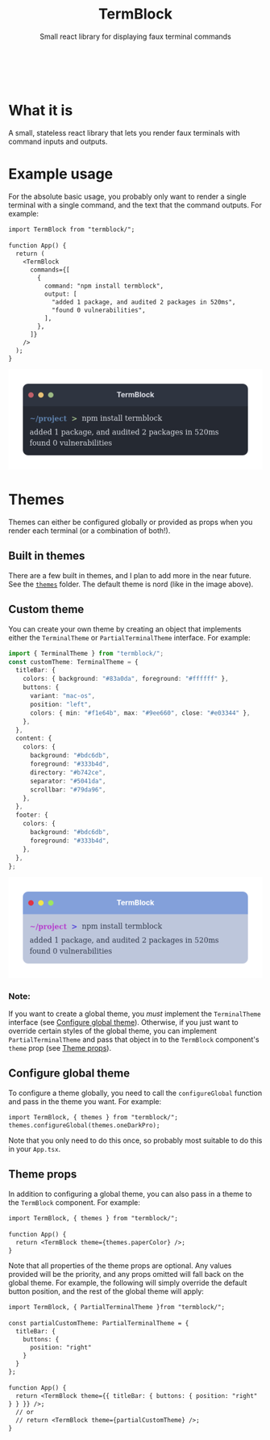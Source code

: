 <h1 align="center">
    TermBlock
</h1>

<p align="center">
    Small react library for displaying faux terminal commands
</p>
<br/>
<br/>
<br/>
<br/>

# What it is

A small, stateless react library that lets you render faux terminals with command inputs and outputs.

# Example usage

For the absolute basic usage, you probably only want to render a single terminal with a single command, and the text that the command outputs. For example:

```tsx
import TermBlock from "termblock/";

function App() {
  return (
    <TermBlock
      commands={[
        {
          command: "npm install termblock",
          output: [
            "added 1 package, and audited 2 packages in 520ms",
            "found 0 vulnerabilities",
          ],
        },
      ]}
    />
  );
}
```

![Simple_Command](/docs/images/TermBlock_SimpleCommand.png "Simple Command")

# Themes

Themes can either be configured globally or provided as props when you render each terminal (or a combination of both!). 

## Built in themes

There are a few built in themes, and I plan to add more in the near future. See the [`themes`](src/lib/themes) folder. The default theme is nord (like in the image above).

## Custom theme

You can create your own theme by creating an object that implements either the `TerminalTheme` or `PartialTerminalTheme` interface. For example:

```ts
import { TerminalTheme } from "termblock/";
const customTheme: TerminalTheme = {
  titleBar: {
    colors: { background: "#83a0da", foreground: "#ffffff" },
    buttons: {
      variant: "mac-os",
      position: "left",
      colors: { min: "#f1e64b", max: "#9ee660", close: "#e03344" },
    },
  },
  content: {
    colors: {
      background: "#bdc6db",
      foreground: "#333b4d",
      directory: "#b742ce",
      separator: "#5041da",
      scrollbar: "#79da96",
    },
  },
  footer: {
    colors: {
      background: "#bdc6db",
      foreground: "#333b4d",
    },
  },
};
```
![Custom_Theme](/docs/images/TermBlock_CustomTheme.png "Custom Theme")

### Note:
If you want to create a global theme, you *must* implement the `TerminalTheme` interface (see [Configure global theme](#configure-global-theme)). Otherwise, if you just want to override certain styles of the global theme, you can implement `PartialTerminalTheme` and pass that object in to the `TermBlock` component's `theme` prop (see [Theme props](#theme-props)).


## Configure global theme

To configure a theme globally, you need to call the `configureGlobal` function and pass in the theme you want. For example:

```tsx
import TermBlock, { themes } from "termblock/";
themes.configureGlobal(themes.oneDarkPro);
```

Note that you only need to do this once, so probably most suitable to do this in your `App.tsx`.

## Theme props

In addition to configuring a global theme, you can also pass in a theme to the `TermBlock` component. For example:

```tsx
import TermBlock, { themes } from "termblock/";

function App() {
  return <TermBlock theme={themes.paperColor} />;
}
```

Note that all properties of the theme props are optional. Any values provided will be the priority, and any props omitted will fall back on the global theme. For example, the following will simply override the default button position, and the rest of the global theme will apply:

```tsx
import TermBlock, { PartialTerminalTheme }from "termblock/";

const partialCustomTheme: PartialTerminalTheme = { 
  titleBar: { 
    buttons: { 
      position: "right" 
    } 
  } 
};

function App() {
  return <TermBlock theme={{ titleBar: { buttons: { position: "right" } } }} />;
  // or 
  // return <TermBlock theme={partialCustomTheme} />;
}
```